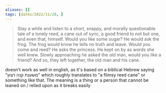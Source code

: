 ```yaml
---
aliases: []
tags: [dates/2022/11/20, ]
---
```

 
>Stay a while and listen to a short, snappy, and morally questionable tale of a lonely reed, a cane out of sync, a good friend to not but one, and even that, himself. Would you like some sugar? He would ask the frog. The frog would know he tells no truth and leave. Would you come and reed? He asks the princess. He kept on by as words she well knew. Slowly approaching he asked the old man, would you like a friend? And so, they left together, the old man and his cane.  

doesn't work as well in english, as it's based on a biblical Hebrew saying "משענת קנה רצוץ" which roughly translates to "a flimsy reed cane" or something like that. The meaning is a thing or a person that cannot be leaned on / relied upon as it breaks easily
